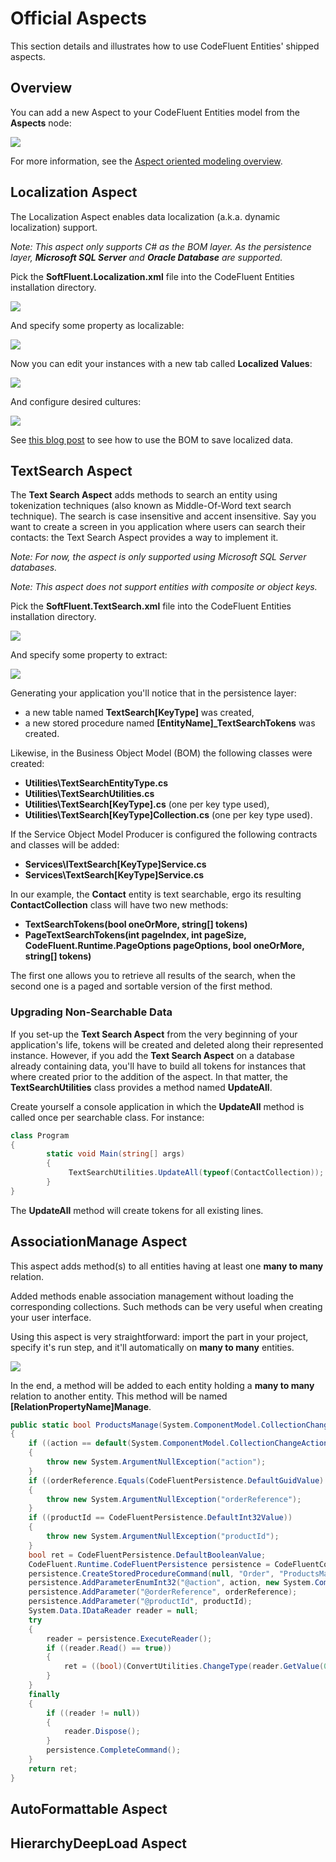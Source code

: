 # Official Aspects

This section details and illustrates how to use CodeFluent Entities' shipped aspects.

## Overview

You can add a new Aspect to your CodeFluent Entities model from the **Aspects** node:

![](img/official-aspects-01.png)

For more information, see the [Aspect oriented modeling overview]().

## Localization Aspect

The Localization Aspect enables data localization (a.k.a. dynamic localization) support.

*Note: This aspect only supports C# as the BOM layer. As the persistence layer, **Microsoft SQL Server** and **Oracle Database** are supported.*

Pick the **SoftFluent.Localization.xml** file into the CodeFluent Entities installation directory.

![](img/official-aspects-02.png)

And specify some property as localizable:

![](img/official-aspects-03.png)

Now you can edit your instances with a new tab called **Localized Values**:

![](img/official-aspects-04.png)

And configure desired cultures:

![](img/official-aspects-05.png)

See [this blog post](http://blog.codefluententities.com/2014/09/15/localize-dynamic-resources-using-aspect/) to see how to use the BOM to save localized data.

## TextSearch Aspect

The **Text Search Aspect** adds methods to search an entity using tokenization techniques (also known as Middle-Of-Word text search technique). The search is case insensitive and accent insensitive. Say you want to create a screen in you application where users can search their contacts: the Text Search Aspect provides a way to implement it.

*Note: For now, the aspect is only supported using Microsoft SQL Server databases.*

*Note: This aspect does not support entities with composite or object keys.*

Pick the **SoftFluent.TextSearch.xml** file into the CodeFluent Entities installation directory.

![](img/official-aspects-06.png)

And specify some property to extract:

![](img/official-aspects-07.png)

Generating your application you'll notice that in the persistence layer:

* a new table named **TextSearch[KeyType]** was created,
* a new stored procedure named **[EntityName]_TextSearchTokens** was created.

Likewise, in the Business Object Model (BOM) the following classes were created:

* **Utilities\TextSearchEntityType.cs**
* **Utilities\TextSearchUtilities.cs**
* **Utilities\TextSearch[KeyType].cs** (one per key type used),
* **Utilities\TextSearch[KeyType]Collection.cs** (one per key type used).

If the Service Object Model Producer is configured the following contracts and classes will be added:

* **Services\ITextSearch[KeyType]Service.cs**
* **Services\TextSearch[KeyType]Service.cs**

In our example, the **Contact** entity is text searchable, ergo its resulting **ContactCollection** class will have two new methods:

* **TextSearchTokens(bool oneOrMore, string[] tokens)**
* **PageTextSearchTokens(int pageIndex, int pageSize, CodeFluent.Runtime.PageOptions pageOptions, bool oneOrMore, string[] tokens)**

The first one allows you to retrieve all results of the search, when the second one is a paged and sortable version of the first method.

### Upgrading Non-Searchable Data

If you set-up the **Text Search Aspect** from the very beginning of your application's life, tokens will be created and deleted along their represented instance. However, if you add the **Text Search Aspect** on a database already containing data, you'll have to build all tokens for instances that where created prior to the addition of the aspect. In that matter, the **TextSearchUtilities** class provides a method named **UpdateAll**.

Create yourself a console application in which the **UpdateAll** method is called once per searchable class. For instance:

```csharp
class Program
{
        static void Main(string[] args)
        {
             TextSearchUtilities.UpdateAll(typeof(ContactCollection));
        }
}
```

The **UpdateAll** method will create tokens for all existing lines.

## AssociationManage Aspect

This aspect adds method(s) to all entities having at least one **many to many** relation.

Added methods enable association management without loading the corresponding collections. Such methods can be very useful when creating your user interface.

Using this aspect is very straightforward: import the part in your project, specify it's run step, and it'll automatically on **many to many** entities.

![](img/official-aspects-08.png)

In the end, a method will be added to each entity holding a **many to many** relation to another entity. This method will be named **[RelationPropertyName]Manage**.

```csharp
public static bool ProductsManage(System.ComponentModel.CollectionChangeAction action, System.Guid orderReference, int productId)
{
    if ((action == default(System.ComponentModel.CollectionChangeAction)))
    {
        throw new System.ArgumentNullException("action");
    }
    if ((orderReference.Equals(CodeFluentPersistence.DefaultGuidValue) == true))
    {
        throw new System.ArgumentNullException("orderReference");
    }
    if ((productId == CodeFluentPersistence.DefaultInt32Value))
    {
        throw new System.ArgumentNullException("productId");
    }
    bool ret = CodeFluentPersistence.DefaultBooleanValue;
    CodeFluent.Runtime.CodeFluentPersistence persistence = CodeFluentContext.Get(OrderProcess.Constants.OrderProcessStoreName).Persistence;
    persistence.CreateStoredProcedureCommand(null, "Order", "ProductsManage");
    persistence.AddParameterEnumInt32("@action", action, new System.ComponentModel.CollectionChangeAction());
    persistence.AddParameter("@orderReference", orderReference);
    persistence.AddParameter("@productId", productId);
    System.Data.IDataReader reader = null;
    try
    {
        reader = persistence.ExecuteReader();
        if ((reader.Read() == true))
        {
            ret = ((bool)(ConvertUtilities.ChangeType(reader.GetValue(0), typeof(bool), null)));
        }
    }
    finally
    {
        if ((reader != null))
        {
            reader.Dispose();
        }
        persistence.CompleteCommand();
    }
    return ret;
}
```

## AutoFormattable Aspect

## HierarchyDeepLoad Aspect
